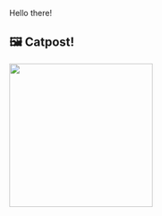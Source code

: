 Hello there!



## 🖼️ Catpost!

<sub>
    <img src="https://cdn2.thecatapi.com/images/nS12H9od0.jpg" height="256">
</sub>

